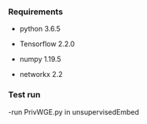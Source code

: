 ### Requirements

- python 3.6.5

- Tensorflow 2.2.0

- numpy 1.19.5

- networkx 2.2

### Test run
-run PrivWGE.py in unsupervisedEmbed
